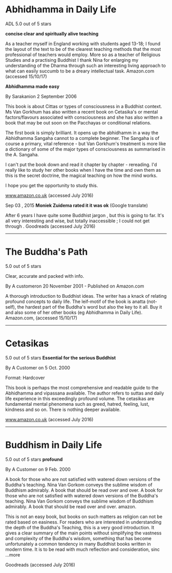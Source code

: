 # Abhidhamma in Daily Life

ADL 5.0 out of 5 stars

**concise clear and spiritually alive teaching**

As a teacher myself in England working with students aged 13-18; I found the layout of the text to be of the clearest teaching methods that the most professional of teachers would employ. More so as a teacher of Religious Studies and a practising Buddhist I thank Nina for enlarging my understanding of the Dharma through such an interesting living approach to what can easily succumb to be a dreary intellectual task. Amazon.com (accessed 15/10/17)

**Abhidhamma made easy**

By Sarakanion 2 September 2006

This book is about Cittas or types of consciousness in a Buddhist context. Ms Van Gorkhum has also written a recent book on Cetasika's or mental factors/flavours associated with consciousness and she has also written a book that may be out soon on the Pacchayas or conditional relations.

The first book is simply brilliant. It opens up the abhidhamm in a way the Abhidhamma Sangaha cannot to a complete beginner. The Sangaha is of course a primary, vital reference - but Van Gorkhum's treatment is more like a dictionary of some of the major types of consciousness as summarised in the A. Sangaha.

I can't put the book down and read it chapter by chapter - rereading. I'd really like to study her other books when I have the time and own them as this is the secret doctrine, the magical teaching on how the mind works.

I hope you get the opportunity to study this.

www.amazon.co.uk (accessed July 2016)


Sep 03 , 2015 **Moniek Zuidema rated it it was ok** (Google translate)

After 6 years I have quite some Buddhist jargon , but this is going to far.
It's all very interesting and wise, but totally inaccessible ; I could not get through .
Goodreads (accessed July 2016)

---


# The Buddha's Path

5.0 out of 5 stars 

Clear, accurate and packed with info.

By A customeron 20 November 2001 - Published on Amazon.com

A thorough introduction to Buddhist ideas. The writer has a knack of relating profound concepts to daily life. The leif-motif of the book is anatta (not-self), the hardest part of the Buddha's word but also the key to it all. Buy it and also some of her other books (eg Abhidhamma in Daily Life). Amazon.com, (accessed 15/10/17)

---

# Cetasikas

5.0 out of 5 stars **Essential for the serious Buddhist**

By A Customer on 5 Oct. 2000

Format: Hardcover

This book is perhaps the most comprehensive and readable guide to the Abhidhamma and vipassana available. The author refers to suttas and daily life experience in this exceedingly profound volume. The cetasikas are fundamental mental phenomena such as greed, hatred, feeling, lust, kindness and so on. There is nothing deeper available.

www.amazon.co.uk (accessed July 2016)

---


# Buddhism in Daily Life

5.0 out of 5 stars **profound**

By A Customer on 9 Feb. 2000

A book for those who are not satisfied with watered down versions of the Buddha's teaching. Nina Van Gorkom conveys the sublime wisdom of Buddhism admirably. A book that should be read over and over.
A book for those who are not satisfied with watered down versions of the Buddha's teaching. Nina Van Gorkom conveys the sublime wisdom of Buddhism admirably. A book that should be read over and over.
amazon.

 This is not an easy book, but books on such matters as religion can not be rated based on easiness. For readers who are interested in understanding the depth of the Buddha's Teaching, this is a very good introduction. It gives a clear summary of the main points without simplifying the vastness and complexity of the Buddha's wisdom, something that has become unfortunately a common tendency in many Buddhist books written in modern time. It is to be read with much reflection and consideration, sinc ...more 

Goodreads (accessed July 2016)

